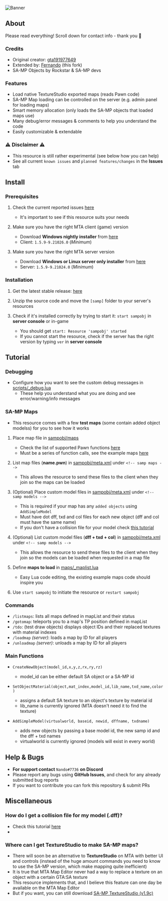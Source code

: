 ![Banner](https://i.imgur.com/8cfN2d9.png)

## About

Please read everything! Scroll down for contact info - thank you 💖

### Credits

* Original creator: [gta191977649](https://github.com/gta191977649)
* Extended by: [Fernando](https://github.com/Fernando-A-Rocha) (this fork)
* SA-MP Objects by Rockstar & SA-MP devs

### Features

* Load native TextureStudio exported maps (reads Pawn code)
* SA-MP Map loading can be controlled on the server (e.g. admin panel for loading maps)
* Smart memory allocation (only loads the SA-MP objects that loaded maps use)
* Many debug/error messages & comments to help you understand the code
* Easily customizable & extendable

### ⚠️ Disclaimer ⚠️

* This resource is still rather experimental (see below how you can help)
* See all current `known issues` and `planned features/changes` in the **Issues** tab

## Install

### Prerequisites

1. Check the current reported issues [here](/issues)

    * It's important to see if this resource suits your needs


2. Make sure you have the right MTA client (game) version

    * Download **Windows nightly installer** from [here](https://nightly.mtasa.com/)
    * Client: `1.5.9-9.21026.0` (*Minimum*)

3. Make sure you have the right MTA server version

    * Download **Windows or Linux server only installer** from [here](https://nightly.mtasa.com/)
    * Server: `1.5.9-9.21024.0` (*Minimum*)

### Installation

1. Get the latest stable release: [here](https://github.com/Fernando-A-Rocha/MTA-SAMP-OBJ/releases/latest)

2. Unzip the source code and move the `[samp]` folder to your server's resources

3. Check if it's installed correctly by trying to start it: `start sampobj` in **server console** or in-game

    * You should get `start: Resource 'sampobj' started`
    * If you cannot start the resource, check if the server has the right version by typing `ver` in **server console**

## Tutorial

### Debugging

* Configure how you want to see the custom debug messages in [scripts/_debug.lua](%5Bsamp%5D/sampobj/scripts/_debug.lua)
  * These help you understand what you are doing and see error/warning/info messages

### SA-MP Maps

* This resource comes with a few **test maps** (some contain added object modelss) for you to see how it works

1. Place map file in [sampobj/maps](%5Bsamp%5D/sampobj/maps)
    * Check the list of supported Pawn functions [here](#main-functions)
    * Must be a series of function calls, see the example maps [here](%5Bsamp%5D/sampobj/maps)

2. List map files (**name.pwn**) in [sampobj/meta.xml](%5Bsamp%5D/sampobj/meta.xml) under `<!-- samp maps -->`
    * This allows the resource to send these files to the client when they join so the maps can be loaded

3. (Optional) Place custom model files in [sampobj/meta.xml](%5Bsamp%5D/sampobj/meta.xml) under `<!-- samp models -->`
    * This is required if your map has any `added objects` using `AddSimpleModel` 
    * Must have dot dff, txd and col files for each new object (dff and col must have the same name)
    * If you don't have a collision file for your model check [this tutorial](%5Bsamp%5D/sampobj/models/_TUTORIAL.md)

4. (Optional) List custom model files (**dff + txd + col**) in [sampobj/meta.xml](%5Bsamp%5D/sampobj/meta.xml) under `<!-- samp models -->`
    * This allows the resource to send these files to the client when they join so the models can be loaded when requested in a map file

5. Define **maps to load** in [maps/_maplist.lua](%5Bsamp%5D/sampobj/maps/_maplist.lua)
    * Easy Lua code editing, the existing example maps code should inspire you

6. Use `start sampobj` to initiate the resource or `restart sampobj`

### Commands

* `/listmaps`: lists all maps defined in mapList and their status
* `/gotomap`: teleports you to a map's TP position defined in mapList
* `/tdo`: (test draw objects) displays object IDs and their replaced textures with material indexes
* `/loadmap` *(server)*: loads a map by ID for all players
* `/unloadmap` *(server)*: unloads a map by ID for all players

### Main Functions

* `CreateNewObject(model_id,x,y,z,rx,ry,rz)` 
    * model_id can be either default SA object or a SA-MP id

* `SetObjectMaterial(object,mat_index,model_id,lib_name,txd_name,color)`
    * assigns a default SA texture to an object's texture by material id
    * lib_name is currently ignored (MTA doesn't need it to find the texture)

* `AddSimpleModel(virtualworld, baseid, newid, dffname, txdname)`
    * adds new objects by passing a base model id, the new samp id and the dff + txd names
    * virtualworld is currently ignored (models will exist in every world)

## Help & Bugs

* **For support contact** `Nando#7736` **on Discord**
* Please report any bugs using **GitHub Issues**, and check for any already submitted bug reports
* If you want to contribute you can fork this repository & submit PRs

## Miscellaneous

### How do I get a collision file for my model (.dff)?

* Check this tutorial [here](%5Bsamp%5D/sampobj/models/_TUTORIAL.md)
* 
### Where can I get TextureStudio to make SA-MP maps?

* There will soon be an alternative to **TextureStudio** on MTA with better UI and controls (instead of the huge amount commands you need to know to use the SA-MP version, which make mapping quite inefficient)
* It is true that MTA Map Editor never had a way to replace a texture on an object with a certain GTA:SA texture
* This resource implements that, and I believe this feature can one day be available on the MTA Map Editor
* But if you want, you can still download [SA-MP TextureStudio (v1.9c)](https://github.com/Crayder/Texture-Studio/releases/tag/v1.9c)
